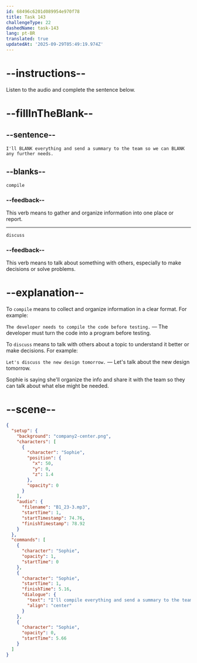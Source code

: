 ```yaml
---
id: 68496c6201d089954e970f78
title: Task 143
challengeType: 22
dashedName: task-143
lang: pt-BR
translated: true
updatedAt: '2025-09-29T05:49:19.974Z'
---
```


<!-- (audio) Sophie: I'll compile everything and send a summary to the team so we can discuss any further needs. -->

# --instructions--

Listen to the audio and complete the sentence below.

# --fillInTheBlank--

## --sentence--

`I'll BLANK everything and send a summary to the team so we can BLANK any further needs.`

## --blanks--

`compile`

### --feedback--

This verb means to gather and organize information into one place or report.

---

`discuss`

### --feedback--

This verb means to talk about something with others, especially to make decisions or solve problems.

# --explanation--

To `compile` means to collect and organize information in a clear format. For example:

`The developer needs to compile the code before testing.` — The developer must turn the code into a program before testing.

To `discuss` means to talk with others about a topic to understand it better or make decisions. For example:

`Let's discuss the new design tomorrow.` — Let's talk about the new design tomorrow.

Sophie is saying she'll organize the info and share it with the team so they can talk about what else might be needed.

# --scene--

```json
{
  "setup": {
    "background": "company2-center.png",
    "characters": [
      {
        "character": "Sophie",
        "position": {
          "x": 50,
          "y": 0,
          "z": 1.4
        },
        "opacity": 0
      }
    ],
    "audio": {
      "filename": "B1_23-3.mp3",
      "startTime": 1,
      "startTimestamp": 74.76,
      "finishTimestamp": 78.92
    }
  },
  "commands": [
    {
      "character": "Sophie",
      "opacity": 1,
      "startTime": 0
    },
    {
      "character": "Sophie",
      "startTime": 1,
      "finishTime": 5.16,
      "dialogue": {
        "text": "I'll compile everything and send a summary to the team so we can discuss any further needs.",
        "align": "center"
      }
    },
    {
      "character": "Sophie",
      "opacity": 0,
      "startTime": 5.66
    }
  ]
}
```
